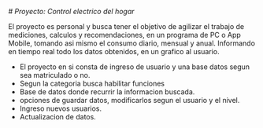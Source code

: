 <em> # Proyecto: Control electrico del hogar </em>



  El proyecto es personal y busca tener el objetivo de agilizar el trabajo de mediciones, calculos y recomendaciones, en un programa de PC o App Mobile, tomando asi mismo el consumo diario, mensual y anual. Informando en tiempo real todo los datos obtenidos, en un grafico al usuario. 
  - El proyecto en si consta de ingreso de usuario y una base datos segun sea matriculado o no.
  - Segun la categoria busca habilitar funciones
  - Base de datos donde recurrir la informacion buscada.
  - opciones de guardar datos, modificarlos segun el usuario y el nivel.
  - Ingreso nuevos usuarios.
  - Actualizacion de datos.
